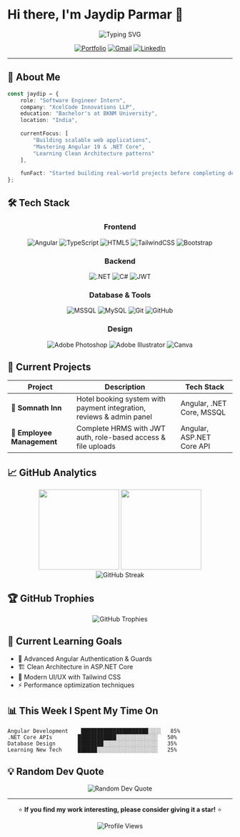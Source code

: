 # Hi there, I'm Jaydip Parmar 👋

<div align="center">
  <img src="https://readme-typing-svg.herokuapp.com?font=Fira+Code&weight=500&size=28&pause=1000&color=2E96F7&center=true&vCenter=true&width=600&lines=Full-Stack+Developer;Angular+Specialist;ASP.NET+Core+Expert;Always+Learning+New+Things" alt="Typing SVG" />
</div>

<div align="center">
  
  [![Portfolio](https://img.shields.io/badge/Portfolio-FF5722?style=for-the-badge&logo=google-chrome&logoColor=white)](https://jaydip.space)
  [![Gmail](https://img.shields.io/badge/Gmail-D14836?style=for-the-badge&logo=gmail&logoColor=white)](mailto:jaydip1466@gmail.com)
  [![LinkedIn](https://img.shields.io/badge/LinkedIn-0077B5?style=for-the-badge&logo=linkedin&logoColor=white)](https://www.linkedin.com/in/parmarjaydip02/)
  
</div>

---

## 🚀 About Me

```typescript
const jaydip = {
    role: "Software Engineer Intern",
    company: "XcelCode Innovations LLP",
    education: "Bachelor's at BKNM University",
    location: "India",
    
    currentFocus: [
        "Building scalable web applications",
        "Mastering Angular 19 & .NET Core",
        "Learning Clean Architecture patterns"
    ],
    
    funFact: "Started building real-world projects before completing degree! 🎯"
};
```

## 🛠️ Tech Stack

<div align="center">

### Frontend
![Angular](https://img.shields.io/badge/Angular-DD0031?style=for-the-badge&logo=angular&logoColor=white)
![TypeScript](https://img.shields.io/badge/TypeScript-007ACC?style=for-the-badge&logo=typescript&logoColor=white)
![HTML5](https://img.shields.io/badge/HTML5-E34F26?style=for-the-badge&logo=html5&logoColor=white)
![TailwindCSS](https://img.shields.io/badge/Tailwind_CSS-38B2AC?style=for-the-badge&logo=tailwind-css&logoColor=white)
![Bootstrap](https://img.shields.io/badge/Bootstrap-563D7C?style=for-the-badge&logo=bootstrap&logoColor=white)

### Backend
![.NET](https://img.shields.io/badge/.NET-512BD4?style=for-the-badge&logo=dotnet&logoColor=white)
![C#](https://img.shields.io/badge/C%23-239120?style=for-the-badge&logo=c-sharp&logoColor=white)
![JWT](https://img.shields.io/badge/JWT-black?style=for-the-badge&logo=JSON%20web%20tokens)

### Database & Tools
![MSSQL](https://img.shields.io/badge/Microsoft%20SQL%20Server-CC2927?style=for-the-badge&logo=microsoft%20sql%20server&logoColor=white)
![MySQL](https://img.shields.io/badge/MySQL-4479A1?style=for-the-badge&logo=mysql&logoColor=white)
![Git](https://img.shields.io/badge/Git-F05032?style=for-the-badge&logo=git&logoColor=white)
![GitHub](https://img.shields.io/badge/GitHub-100000?style=for-the-badge&logo=github&logoColor=white)

### Design
![Adobe Photoshop](https://img.shields.io/badge/Adobe%20Photoshop-31A8FF?style=for-the-badge&logo=Adobe%20Photoshop&logoColor=black)
![Adobe Illustrator](https://img.shields.io/badge/Adobe%20Illustrator-FF9A00?style=for-the-badge&logo=adobe%20illustrator&logoColor=white)
![Canva](https://img.shields.io/badge/Canva-%2300C4CC.svg?&style=for-the-badge&logo=Canva&logoColor=white)

</div>

## 💼 Current Projects

<div align="center">

| Project | Description | Tech Stack |
|---------|-------------|------------|
| 🏨 **Somnath Inn** | Hotel booking system with payment integration, reviews & admin panel | Angular, .NET Core, MSSQL |
| 👥 **Employee Management** | Complete HRMS with JWT auth, role-based access & file uploads | Angular, ASP.NET Core API |

</div>

## 📈 GitHub Analytics

<div align="center">
  <img height="180em" src="https://github-readme-stats.vercel.app/api?username=Jaydip-code2&show_icons=true&theme=tokyonight&include_all_commits=true&count_private=true"/>
  <img height="180em" src="https://github-readme-stats.vercel.app/api/top-langs/?username=Jaydip-code2&layout=compact&theme=tokyonight"/>
</div>

<div align="center">
  <img src="https://github-readme-streak-stats.herokuapp.com/?user=Jaydip-code2&theme=tokyonight" alt="GitHub Streak" />
</div>

## 🏆 GitHub Trophies

<div align="center">
  <img src="https://github-profile-trophy.vercel.app/?username=Jaydip-code2&theme=tokyonight&no-frame=true&row=1&column=7" alt="GitHub Trophies" />
</div>

## 🎯 Current Learning Goals

- 🔐 Advanced Angular Authentication & Guards
- 🏗️ Clean Architecture in ASP.NET Core
- 🎨 Modern UI/UX with Tailwind CSS
- ⚡ Performance optimization techniques

## 📊 This Week I Spent My Time On

```text
Angular Development    █████████████████████░░░░   85%
.NET Core APIs        ████████████░░░░░░░░░░░░░   50%
Database Design       ████████░░░░░░░░░░░░░░░░░   35%
Learning New Tech     ██████░░░░░░░░░░░░░░░░░░░   25%
```

## 💡 Random Dev Quote

<div align="center">
  <img src="https://quotes-github-readme.vercel.app/api?type=horizontal&theme=tokyonight" alt="Random Dev Quote" />
</div>

---

<div align="center">
  
  ⭐ **If you find my work interesting, please consider giving it a star!** ⭐
  
  ![Profile Views](https://komarev.com/ghpvc/?username=Jaydip-code2&color=brightgreen&style=flat-square)
  
</div>
